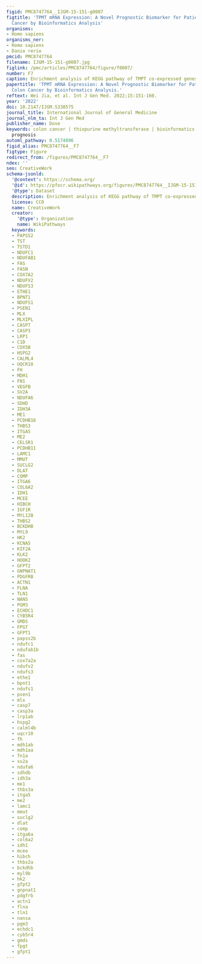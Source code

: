 ```yaml
---
figid: PMC8747764__IJGM-15-151-g0007
figtitle: 'TPMT mRNA Expression: A Novel Prognostic Biomarker for Patients with Colon
  Cancer by Bioinformatics Analysis'
organisms:
- Homo sapiens
organisms_ner:
- Homo sapiens
- Danio rerio
pmcid: PMC8747764
filename: IJGM-15-151-g0007.jpg
figlink: /pmc/articles/PMC8747764/figure/f0007/
number: F7
caption: Enrichment analysis of KEGG pathway of TMPT co-expressed genes.
papertitle: 'TPMT mRNA Expression: A Novel Prognostic Biomarker for Patients with
  Colon Cancer by Bioinformatics Analysis.'
reftext: Wei Jia, et al. Int J Gen Med. 2022;15:151-160.
year: '2022'
doi: 10.2147/IJGM.S338575
journal_title: International Journal of General Medicine
journal_nlm_ta: Int J Gen Med
publisher_name: Dove
keywords: colon cancer | thiopurine methyltransferase | bioinformatics analysis |
  prognosis
automl_pathway: 0.5174896
figid_alias: PMC8747764__F7
figtype: Figure
redirect_from: /figures/PMC8747764__F7
ndex: ''
seo: CreativeWork
schema-jsonld:
  '@context': https://schema.org/
  '@id': https://pfocr.wikipathways.org/figures/PMC8747764__IJGM-15-151-g0007.html
  '@type': Dataset
  description: Enrichment analysis of KEGG pathway of TMPT co-expressed genes.
  license: CC0
  name: CreativeWork
  creator:
    '@type': Organization
    name: WikiPathways
  keywords:
  - PAPSS2
  - TST
  - TSTD1
  - NDUFC1
  - NDUFAB1
  - FAS
  - FASN
  - COX7A2
  - NDUFV2
  - NDUFS3
  - ETHE1
  - BPNT1
  - NDUFS1
  - PSEN1
  - MLX
  - MLXIPL
  - CASP7
  - CASP3
  - LRP1
  - C1D
  - COX5B
  - HSPG2
  - CALML4
  - UQCR10
  - FH
  - MDH1
  - FN1
  - VEGFB
  - SV2A
  - NDUFA6
  - SDHD
  - IDH3A
  - ME1
  - PCDHB16
  - THBS3
  - ITGA5
  - ME2
  - CELSR1
  - PCDHB11
  - LAMC1
  - MMUT
  - SUCLG2
  - DLAT
  - COMP
  - ITGA6
  - COL6A2
  - IDH1
  - MCEE
  - HIBCH
  - IGF1R
  - MYL12B
  - THBS2
  - BCKDHB
  - MYL9
  - HK2
  - KCNA5
  - KIF2A
  - KLK2
  - HOOK2
  - GFPT2
  - GNPNAT1
  - PDGFRB
  - ACTN1
  - FLNA
  - TLN1
  - NANS
  - PGM3
  - ECHDC1
  - CYB5R4
  - GMDS
  - FPGT
  - GFPT1
  - papss2b
  - ndufc1
  - ndufab1b
  - fas
  - cox7a2a
  - ndufv2
  - ndufs3
  - ethe1
  - bpnt1
  - ndufs1
  - psen1
  - mlx
  - casp7
  - casp3a
  - lrp1ab
  - hspg2
  - calml4b
  - uqcr10
  - fh
  - mdh1ab
  - mdh1aa
  - fn1a
  - sv2a
  - ndufa6
  - sdhdb
  - idh3a
  - me1
  - thbs3a
  - itga5
  - me2
  - lamc1
  - mmut
  - suclg2
  - dlat
  - comp
  - itga6a
  - col6a2
  - idh1
  - mcee
  - hibch
  - thbs2a
  - bckdhb
  - myl9b
  - hk2
  - gfpt2
  - gnpnat1
  - pdgfrb
  - actn1
  - flna
  - tln1
  - nansa
  - pgm3
  - echdc1
  - cyb5r4
  - gmds
  - fpgt
  - gfpt1
---
```


